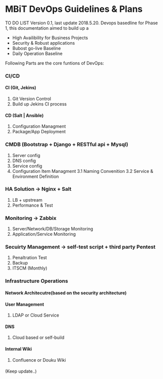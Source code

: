 # MBiT DevOps Guidelines & Plans
TO DO LIST
Version 0.1, last update 2018.5.20.
Devops basedline for Phase 1, this documentation aimed to build up a 

- High Availibility for Business Projects
- Security & Robust applications
- Bubost go-live Baseline
- Daily Operation Baseline

Following Parts are the core funtions of DevOps:


### CI/CD
#### CI (Git, Jekins)
1. Git Version Control
2. Build up Jekins CI process

#### CD (Salt | Ansible)
1. Configuration Managment 
2. Package/App Deployment


### CMDB (Bootstrap + Django + RESTful api + Mysql)
1. Server config
2. DNS config
3. Service config
4. Configuration Item Managment
	3.1 Naming Convenition
	3.2 Service & Environment Definition
	

### HA Solution -> Nginx + Salt
1. LB + upstream 
2. Performance & Test


### Monitoring -> Zabbix
1. Server/Network/DB/Storage Monitoring
2. Application/Service Monitoring


### Secuirty Management -> self-test script + third party Pentest
1. Penaltration Test
2. Backup
3. ITSCM (Monthly)


### Infrastructure Operations

#### Network Architecutre(based on the security architecture)

#### User Management 
1. LDAP or Cloud Service
#### DNS
1. Cloud based or self-build
#### Internal Wiki
1. Confluence or Douku Wiki

####

(Keep update..)

